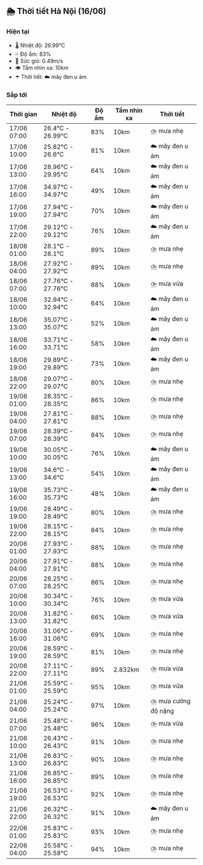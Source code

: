 ## 🌦️ Thời tiết Hà Nội (16/06)

### Hiện tại

- 🌡️ Nhiệt độ: 26.99℃
- 💦 Độ ẩm: 83%
- 💨 Sức gió: 0.49m/s
- 👁️ Tầm nhìn xa: 10km
- ☂️ Thời tiết: ☁️ mây đen u ám

### Sắp tới

| Thời gian | Nhiệt độ | Độ ẩm | Tầm nhìn xa | Thời tiết |
| --- | --- | --- | --- | --- |
| 17/06 07:00 | 26.4℃ - 26.99℃ | 83% | 10km | ⛈️ mưa nhẹ |
| 17/06 10:00 | 25.82℃ - 26.6℃ | 81% | 10km | ☁️ mây đen u ám |
| 17/06 13:00 | 28.96℃ - 29.95℃ | 64% | 10km | ☁️ mây đen u ám |
| 17/06 16:00 | 34.97℃ - 34.97℃ | 49% | 10km | ☁️ mây đen u ám |
| 17/06 19:00 | 27.94℃ - 27.94℃ | 70% | 10km | ☁️ mây đen u ám |
| 17/06 22:00 | 29.12℃ - 29.12℃ | 76% | 10km | ☁️ mây đen u ám |
| 18/06 01:00 | 28.1℃ - 28.1℃ | 89% | 10km | ⛈️ mưa nhẹ |
| 18/06 04:00 | 27.92℃ - 27.92℃ | 89% | 10km | ⛈️ mưa nhẹ |
| 18/06 07:00 | 27.76℃ - 27.76℃ | 88% | 10km | ⛈️ mưa vừa |
| 18/06 10:00 | 32.94℃ - 32.94℃ | 64% | 10km | ☁️ mây đen u ám |
| 18/06 13:00 | 35.07℃ - 35.07℃ | 52% | 10km | ☁️ mây đen u ám |
| 18/06 16:00 | 33.71℃ - 33.71℃ | 58% | 10km | ☁️ mây đen u ám |
| 18/06 19:00 | 29.89℃ - 29.89℃ | 73% | 10km | ☁️ mây đen u ám |
| 18/06 22:00 | 29.07℃ - 29.07℃ | 80% | 10km | ⛈️ mưa nhẹ |
| 19/06 01:00 | 28.35℃ - 28.35℃ | 86% | 10km | ⛈️ mưa nhẹ |
| 19/06 04:00 | 27.81℃ - 27.81℃ | 88% | 10km | ⛈️ mưa nhẹ |
| 19/06 07:00 | 28.39℃ - 28.39℃ | 84% | 10km | ⛈️ mưa nhẹ |
| 19/06 10:00 | 30.05℃ - 30.05℃ | 76% | 10km | ☁️ mây đen u ám |
| 19/06 13:00 | 34.6℃ - 34.6℃ | 54% | 10km | ☁️ mây đen u ám |
| 19/06 16:00 | 35.73℃ - 35.73℃ | 48% | 10km | ☁️ mây đen u ám |
| 19/06 19:00 | 28.49℃ - 28.49℃ | 80% | 10km | ⛈️ mưa nhẹ |
| 19/06 22:00 | 28.15℃ - 28.15℃ | 84% | 10km | ⛈️ mưa nhẹ |
| 20/06 01:00 | 27.93℃ - 27.93℃ | 88% | 10km | ⛈️ mưa nhẹ |
| 20/06 04:00 | 27.91℃ - 27.91℃ | 88% | 10km | ⛈️ mưa nhẹ |
| 20/06 07:00 | 28.25℃ - 28.25℃ | 86% | 10km | ⛈️ mưa nhẹ |
| 20/06 10:00 | 30.34℃ - 30.34℃ | 76% | 10km | ⛈️ mưa vừa |
| 20/06 13:00 | 31.82℃ - 31.82℃ | 66% | 10km | ⛈️ mưa vừa |
| 20/06 16:00 | 31.06℃ - 31.06℃ | 69% | 10km | ⛈️ mưa nhẹ |
| 20/06 19:00 | 28.59℃ - 28.59℃ | 81% | 10km | ⛈️ mưa nhẹ |
| 20/06 22:00 | 27.11℃ - 27.11℃ | 89% | 2.832km | ⛈️ mưa vừa |
| 21/06 01:00 | 25.59℃ - 25.59℃ | 95% | 10km | ⛈️ mưa vừa |
| 21/06 04:00 | 25.24℃ - 25.24℃ | 97% | 10km | ⛈️ mưa cường độ nặng |
| 21/06 07:00 | 25.48℃ - 25.48℃ | 96% | 10km | ⛈️ mưa vừa |
| 21/06 10:00 | 26.43℃ - 26.43℃ | 91% | 10km | ⛈️ mưa nhẹ |
| 21/06 13:00 | 26.83℃ - 26.83℃ | 90% | 10km | ⛈️ mưa nhẹ |
| 21/06 16:00 | 26.85℃ - 26.85℃ | 89% | 10km | ⛈️ mưa nhẹ |
| 21/06 19:00 | 26.53℃ - 26.53℃ | 92% | 10km | ⛈️ mưa nhẹ |
| 21/06 22:00 | 26.32℃ - 26.32℃ | 91% | 10km | ☁️ mây đen u ám |
| 22/06 01:00 | 25.83℃ - 25.83℃ | 93% | 10km | ⛈️ mưa nhẹ |
| 22/06 04:00 | 25.58℃ - 25.58℃ | 94% | 10km | ⛈️ mưa nhẹ |
